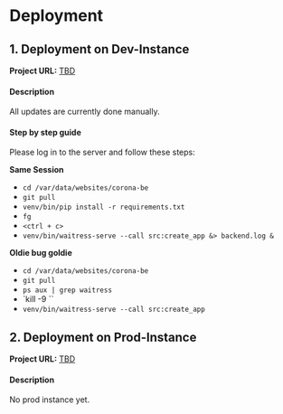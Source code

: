 # Deployment

## 1. Deployment on Dev-Instance

**Project URL:** [TBD](http://localhost:4200/)

#### Description

All updates are currently done manually.

#### Step by step guide

Please log in to the server and follow these steps:

**Same Session**

- `cd /var/data/websites/corona-be`
- `git pull`
- `venv/bin/pip install -r requirements.txt`
- `fg`
- `<ctrl + c>`
- `venv/bin/waitress-serve --call src:create_app &> backend.log &`

**Oldie bug goldie**

- `cd /var/data/websites/corona-be`
- `git pull`
- `ps aux | grep waitress`
- `kill -9 <process-id>``
- `venv/bin/waitress-serve --call src:create_app`

## 2. Deployment on Prod-Instance

**Project URL:** [TBD](http://localhost:4200/)

#### Description

No prod instance yet.
